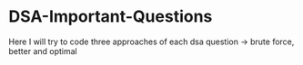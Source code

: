 # DSA-Important-Questions
Here I will try to code three approaches of each dsa question -> brute force, better and optimal
